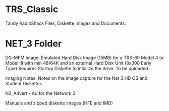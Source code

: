 # TRS_Classic
Tandy RadioShack Files, Diskette Images and Documents.

# NET_3 Folder
DG-MFM Image:
Emulated Hard Disk Image (15MB) for a TRS-80 Model 4 or Model III with min 48/64K and an external Hard Disk Unit (8x300 Early Type)
Requires Startup Diskette to intialize the drive: To be uploaded

Imaging Notes: Notes on the image capture for the Net 3 HD OS and Student Diskettes

N3_Advert - Ad for the Network 3

Manuals and zipped diskette images (HFE and IMD)
